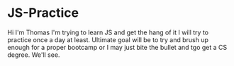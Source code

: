 # JS-Practice
Hi I'm Thomas
I'm trying to learn JS and get the hang of it
I will try to practice once a day at least.
Ultimate goal will be to try and brush up enough for a proper bootcamp or I may just bite the bullet and tgo get a CS degree. 
We'll see.
